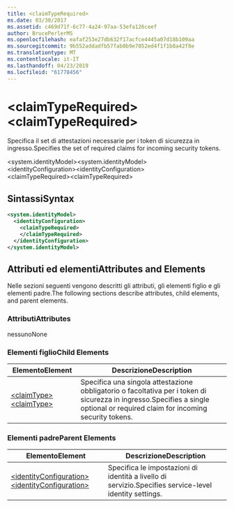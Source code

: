 ```yaml
---
title: <claimTypeRequired>
ms.date: 03/30/2017
ms.assetid: c469d71f-6c77-4a24-97aa-53efa126ceef
author: BrucePerlerMS
ms.openlocfilehash: eafaf253e27db632f17acfce4445a07d18b109aa
ms.sourcegitcommit: 9b552addadfb57fab0b9e7852ed4f1f1b8a42f8e
ms.translationtype: MT
ms.contentlocale: it-IT
ms.lasthandoff: 04/23/2019
ms.locfileid: "61778456"
---
```

# <a name="claimtyperequired"></a><span data-ttu-id="2b25e-101">\<claimTypeRequired></span><span class="sxs-lookup"><span data-stu-id="2b25e-101">\<claimTypeRequired></span></span>
<span data-ttu-id="2b25e-102">Specifica il set di attestazioni necessarie per i token di sicurezza in ingresso.</span><span class="sxs-lookup"><span data-stu-id="2b25e-102">Specifies the set of required claims for incoming security tokens.</span></span>  
  
 <span data-ttu-id="2b25e-103">\<system.identityModel></span><span class="sxs-lookup"><span data-stu-id="2b25e-103">\<system.identityModel></span></span>  
<span data-ttu-id="2b25e-104">\<identityConfiguration></span><span class="sxs-lookup"><span data-stu-id="2b25e-104">\<identityConfiguration></span></span>  
<span data-ttu-id="2b25e-105">\<claimTypeRequired></span><span class="sxs-lookup"><span data-stu-id="2b25e-105">\<claimTypeRequired></span></span>  
  
## <a name="syntax"></a><span data-ttu-id="2b25e-106">Sintassi</span><span class="sxs-lookup"><span data-stu-id="2b25e-106">Syntax</span></span>  
  
```xml  
<system.identityModel>  
  <identityConfiguration>  
    <claimTypeRequired>  
    </claimTypeRequired>  
  </identityConfiguration>  
</system.identityModel>  
```  
  
## <a name="attributes-and-elements"></a><span data-ttu-id="2b25e-107">Attributi ed elementi</span><span class="sxs-lookup"><span data-stu-id="2b25e-107">Attributes and Elements</span></span>  
 <span data-ttu-id="2b25e-108">Nelle sezioni seguenti vengono descritti gli attributi, gli elementi figlio e gli elementi padre.</span><span class="sxs-lookup"><span data-stu-id="2b25e-108">The following sections describe attributes, child elements, and parent elements.</span></span>  
  
### <a name="attributes"></a><span data-ttu-id="2b25e-109">Attributi</span><span class="sxs-lookup"><span data-stu-id="2b25e-109">Attributes</span></span>  
 <span data-ttu-id="2b25e-110">nessuno</span><span class="sxs-lookup"><span data-stu-id="2b25e-110">None</span></span>  
  
### <a name="child-elements"></a><span data-ttu-id="2b25e-111">Elementi figlio</span><span class="sxs-lookup"><span data-stu-id="2b25e-111">Child Elements</span></span>  
  
|<span data-ttu-id="2b25e-112">Elemento</span><span class="sxs-lookup"><span data-stu-id="2b25e-112">Element</span></span>|<span data-ttu-id="2b25e-113">Descrizione</span><span class="sxs-lookup"><span data-stu-id="2b25e-113">Description</span></span>|  
|-------------|-----------------|  
|[<span data-ttu-id="2b25e-114">\<claimType></span><span class="sxs-lookup"><span data-stu-id="2b25e-114">\<claimType></span></span>](../../../../../docs/framework/configure-apps/file-schema/windows-identity-foundation/claimtype.md)|<span data-ttu-id="2b25e-115">Specifica una singola attestazione obbligatorio o facoltativa per i token di sicurezza in ingresso.</span><span class="sxs-lookup"><span data-stu-id="2b25e-115">Specifies a single optional or required claim for incoming security tokens.</span></span>|  
  
### <a name="parent-elements"></a><span data-ttu-id="2b25e-116">Elementi padre</span><span class="sxs-lookup"><span data-stu-id="2b25e-116">Parent Elements</span></span>  
  
|<span data-ttu-id="2b25e-117">Elemento</span><span class="sxs-lookup"><span data-stu-id="2b25e-117">Element</span></span>|<span data-ttu-id="2b25e-118">Descrizione</span><span class="sxs-lookup"><span data-stu-id="2b25e-118">Description</span></span>|  
|-------------|-----------------|  
|[<span data-ttu-id="2b25e-119">\<identityConfiguration></span><span class="sxs-lookup"><span data-stu-id="2b25e-119">\<identityConfiguration></span></span>](../../../../../docs/framework/configure-apps/file-schema/windows-identity-foundation/identityconfiguration.md)|<span data-ttu-id="2b25e-120">Specifica le impostazioni di identità a livello di servizio.</span><span class="sxs-lookup"><span data-stu-id="2b25e-120">Specifies service-level identity settings.</span></span>|
